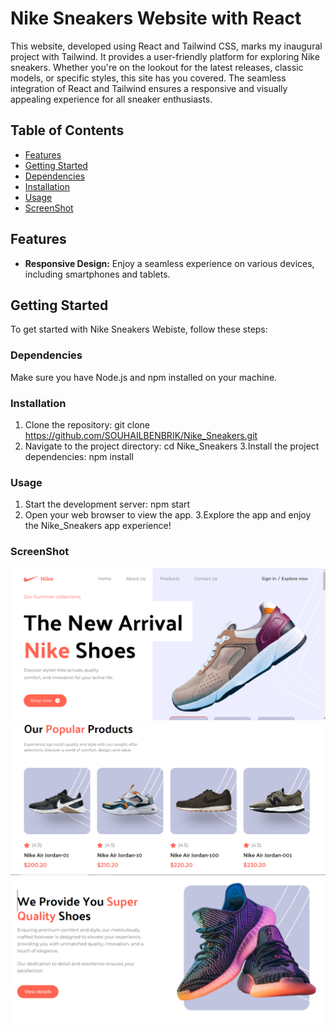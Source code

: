 # Nike Sneakers Website with React

This website, developed using React and Tailwind CSS, marks my inaugural project with Tailwind. It provides a user-friendly platform for exploring Nike sneakers. Whether you're on the lookout for the latest releases, classic models, or specific styles, this site has you covered. The seamless integration of React and Tailwind ensures a responsive and visually appealing experience for all sneaker enthusiasts.


## Table of Contents

- [Features](#features)
- [Getting Started](#getting-started)
- [Dependencies](#dependencies)
- [Installation](#installation)
- [Usage](#usage)
- [ScreenShot](#ScreenShot)

## Features
- **Responsive Design:** Enjoy a seamless experience on various devices, including smartphones and tablets.


## Getting Started

To get started with  Nike Sneakers Webiste, follow these steps:

### Dependencies

Make sure you have Node.js and npm installed on your machine.

### Installation

1. Clone the repository:
   git clone https://github.com/SOUHAILBENBRIK/Nike_Sneakers.git
2. Navigate to the project directory:
   cd Nike_Sneakers
3.Install the project dependencies:
   npm install
### Usage

1. Start the development server:
   npm start
2. Open your web browser  to view the app.
3.Explore the app and enjoy the Nike_Sneakers app experience!

### ScreenShot
![1.screenshot](https://github.com/SOUHAILBENBRIK/Nike_Sneakers/blob/master/public/Capture.PNG)
![2.screenshot](https://github.com/SOUHAILBENBRIK/Nike_Sneakers/blob/master/public/Capture1.PNG)
![3.screenshot](https://github.com/SOUHAILBENBRIK/Nike_Sneakers/blob/master/public/Capture2.PNG)
